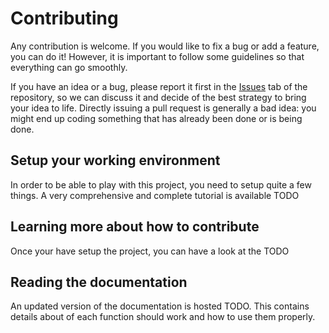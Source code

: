 # Contributing

Any contribution is welcome. If you would like to fix a bug or add a feature,
you can do it!
However, it is important to follow some guidelines so that everything can go
smoothly.

If you have an idea or a bug, please report it first in the
[Issues](https://github.com/ADE-Scheduler/ADE-Scheduler/issues)
tab of the repository, so we can discuss it and decide of the best strategy to
bring your idea to life. Directly issuing a pull request is generally a bad
idea: you might end up coding something that has already been done or
is being done.

## Setup your working environment

In order to be able to play with this project, you need to setup quite a few things.
A very comprehensive and complete tutorial is available TODO

## Learning more about how to contribute

Once your have setup the project, you can have a look at the TODO

## Reading the documentation

An updated version of the documentation is hosted TODO.
This contains details about of each function should work and how to use
them properly.
